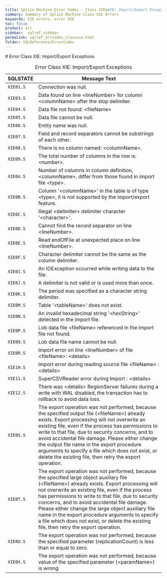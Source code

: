 ```yaml
---
title: Splice Machine Error Codes - Class XIE&#58; Import/Export Exceptions
summary: Summary of Splice Machine Class XIE Errors
keywords: XIE errors, error XIE
toc: false
product: all
sidebar:  sqlref_sidebar
permalink: sqlref_errcodes_classxie.html
folder: SQLReference/ErrorCodes
---
```

<section>
<div class="TopicContent" data-swiftype-index="true" markdown="1">
# Error Class XIE: Import/Export Exceptions

<table>
                <caption>Error Class XIE: Import/Export Exceptions</caption>
                <thead>
                    <tr>
                        <th>SQLSTATE</th>
                        <th>Message Text</th>
                    </tr>
                </thead>
                <tbody>
                    <tr>
                        <td><code>XIE01.S</code></td>
                        <td>Connection was null.</td>
                    </tr>
                    <tr>
                        <td><code>XIE03.S</code></td>
                        <td>Data found on line <span class="VarName">&lt;lineNumber&gt;</span> for column <span class="VarName">&lt;columnName&gt;</span> after the stop delimiter.  </td>
                    </tr>
                    <tr>
                        <td><code>XIE04.S</code></td>
                        <td>Data file not found: <span class="VarName">&lt;fileName&gt;</span></td>
                    </tr>
                    <tr>
                        <td><code>XIE05.S</code></td>
                        <td>Data file cannot be null. </td>
                    </tr>
                    <tr>
                        <td><code>XIE06.S</code></td>
                        <td>Entity name was null.</td>
                    </tr>
                    <tr>
                        <td><code>XIE07.S</code></td>
                        <td>Field and record separators cannot be substrings of each other. </td>
                    </tr>
                    <tr>
                        <td><code>XIE08.S</code></td>
                        <td>There is no column named: <span class="VarName">&lt;columnName&gt;</span>.  </td>
                    </tr>
                    <tr>
                        <td><code>XIE09.S</code></td>
                        <td>The total number of columns in the row is: <span class="VarName">&lt;number&gt;</span>.  </td>
                    </tr>
                    <tr>
                        <td><code>XIE0A.S</code></td>
                        <td>Number of columns in column definition, <span class="VarName">&lt;columnName&gt;</span>, differ from those found in import file <span class="VarName">&lt;type&gt;</span>. </td>
                    </tr>
                    <tr>
                        <td><code>XIE0B.S</code></td>
                        <td>Column '<span class="VarName">&lt;columnName&gt;</span>' in the table is of type <span class="VarName">&lt;type&gt;</span>, it is not supported by the import/export feature.   </td>
                    </tr>
                    <tr>
                        <td><code>XIE0C.S</code></td>
                        <td>Illegal <span class="VarName">&lt;delimiter&gt;</span> delimiter character '<span class="VarName">&lt;character&gt;</span>'.</td>
                    </tr>
                    <tr>
                        <td><code>XIE0D.S</code></td>
                        <td>Cannot find the record separator on line <span class="VarName">&lt;lineNumber&gt;</span>.</td>
                    </tr>
                    <tr>
                        <td><code>XIE0E.S</code></td>
                        <td>Read endOfFile at unexpected place on line <span class="VarName">&lt;lineNumber&gt;</span>.</td>
                    </tr>
                    <tr>
                        <td><code>XIE0F.S</code></td>
                        <td>Character delimiter cannot be the same as the column delimiter.</td>
                    </tr>
                    <tr>
                        <td><code>XIE0I.S</code></td>
                        <td>An IOException occurred while writing data to the file.</td>
                    </tr>
                    <tr>
                        <td><code>XIE0J.S</code></td>
                        <td>A delimiter is not valid or is used more than once.</td>
                    </tr>
                    <tr>
                        <td><code>XIE0K.S</code></td>
                        <td>The period was specified as a character string delimiter.</td>
                    </tr>
                    <tr>
                        <td><code>XIE0M.S</code></td>
                        <td>Table '<span class="VarName">&lt;tableName&gt;</span>' does not exist.  </td>
                    </tr>
                    <tr>
                        <td><code>XIE0N.S</code></td>
                        <td>An invalid hexadecimal string '<span class="VarName">&lt;hexString&gt;</span>' detected in the import file.</td>
                    </tr>
                    <tr>
                        <td><code>XIE0P.S</code></td>
                        <td>Lob data file <span class="VarName">&lt;fileName&gt;</span> referenced in the import file not found.</td>
                    </tr>
                    <tr>
                        <td><code>XIE0Q.S</code></td>
                        <td>Lob data file name cannot be null. </td>
                    </tr>
                    <tr>
                        <td><code>XIE0R.S</code></td>
                        <td>Import error on line <span class="VarName">&lt;lineNumber&gt;</span> of file <span class="VarName">&lt;fileName&gt;</span>: <span class="VarName">&lt;details&gt;</span> <![CDATA[ ]]></td>
                    </tr>
                    <tr>
                        <td><code>XIE10.S</code></td>
                        <td>Import error during reading source file <span class="VarName">&lt;fileName&gt;</span> : <span class="VarName">&lt;details&gt;</span></td>
                    </tr>
                    <tr>
                        <td><code>XIE11.S</code></td>
                        <td>SuperCSVReader error during Import : <span class="VarName">&lt;details&gt;</span></td>
                    </tr>
                    <tr>
                        <td><code>XIE12.S</code></td>
                        <td>There was <span class="VarName">&lt;details&gt;</span> RegionServer failures during a write with WAL disabled, the transaction has to rollback to avoid data loss.</td>
                    </tr>
                    <tr>
                        <td><code>XIE0S.S</code></td>
                        <td>The export operation was not performed, because the specified output file (<span class="VarName">&lt;fileName&gt;</span>) already exists. Export processing will not overwrite an existing file, even if the process has permissions to write to that file, due to security concerns, and to avoid accidental file damage. Please either change the output file name in the export procedure arguments to specify a file which does not exist, or delete the existing file, then retry the export operation.</td>
                    </tr>
                    <tr>
                        <td><code>XIE0T.S</code></td>
                        <td>The export operation was not performed, because the specified large object auxiliary file (<span class="VarName">&lt;fileName&gt;</span>) already exists. Export processing will not overwrite an existing file, even if the process has permissions to write to that file, due to security concerns, and to avoid accidental file damage. Please either change the large object auxiliary file name in the export procedure arguments to specify a file which does not exist, or delete the existing file, then retry the export operation.</td>
                    </tr>
                    <tr>
                        <td><code>XIE0U.S</code></td>
                        <td>The export operation was not performed, because the specified parameter (replicationCount) is less than or equal to zero.</td>
                    </tr>
                    <tr>
                        <td><code>XIE0X.S</code></td>
                        <td>The export operation was not performed, because value of the specified parameter (<span class="VarName">&lt;paramName&gt;</span>) is wrong.</td>
                    </tr>
                </tbody>
            </table>
</div>
</section>

